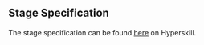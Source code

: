 ## Stage Specification

The stage specification can be found [here](https://hyperskill.org/projects/93/stages/515/implement) on Hyperskill.